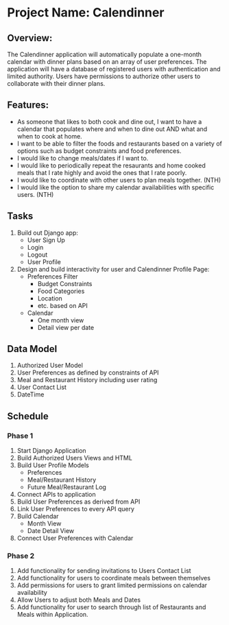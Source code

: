 # Project Name:  Calendinner

## Overview:
The Calendinner application will automatically populate a one-month calendar with dinner plans based on an array of user preferences. The application will have a database of registered users with authentication and limited authority. Users have permissions to authorize other users to collaborate with their dinner plans. 

## Features:
- As someone that likes to both cook and dine out, I want to have a calendar that populates where and when to dine out AND what and when to cook at home. 
- I want to be able to filter the foods and restaurants based on a variety of options such as budget constraints and food preferences.  
- I would like to change meals/dates if I want to. 
- I would like to periodically repeat the resaurants and home cooked meals that I rate highly and avoid the ones that I rate poorly. 
- I would like to coordinate with other users to plan meals together. (NTH)
- I would like the option to share my calendar availabilities with specific users. (NTH) 

## Tasks
1. Build out Django app:
    * User Sign Up
    * Login
    * Logout
    * User Profile
2. Design and build interactivity for user and Calendinner Profile Page:
    * Preferences Filter
        - Budget Constraints
        - Food Categories
        - Location
        - etc. based on API
    * Calendar
        - One month view
        - Detail view per date

## Data Model
1. Authorized User Model
2. User Preferences as defined by constraints of API
3. Meal and Restaurant History including user rating
4. User Contact List
5. DateTime 

## Schedule
### Phase 1
1. Start Django Application
2. Build Authorized Users Views and HTML
3. Build User Profile Models
    - Preferences
    - Meal/Restaurant History
    - Future Meal/Restaurant Log
4. Connect APIs to application
5. Build User Preferences as derived from API
6. Link User Preferences to every API query
7. Build Calendar
    - Month View
    - Date Detail View
8. Connect User Preferences with Calendar


### Phase 2
1. Add functionality for sending invitations to Users Contact List 
2. Add functionality for users to coordinate meals between themselves
3. Add permissions for users to grant limited permissions on calendar availability 
4. Allow Users to adjust both Meals and Dates
5. Add functionality for user to search through list of Restaurants and Meals within Application. 